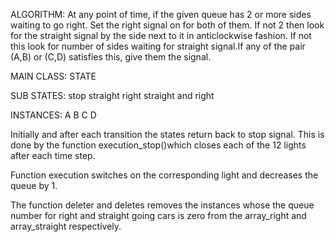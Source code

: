 ALGORITHM:
At any point of time, if the given queue has 2 or more sides waiting to go right. Set the right signal on for both of them. If not 2 then look for the straight signal by the side next to it in anticlockwise fashion. If not this look for number of sides waiting for straight signal.If any of the pair (A,B) or (C,D) satisfies this, give them the signal.


MAIN CLASS:
STATE

SUB STATES:
stop
straight
right
straight and right

INSTANCES:
A
B
C
D

Initially and after each transition the states return back to stop signal.
This is done by the function execution_stop()which closes each of the 12 lights after each time step.

Function execution switches on the corresponding light  and decreases the queue by 1.

The function deleter and deletes removes the instances whose the queue number for right and straight going cars is zero from the array_right and array_straight respectively.








